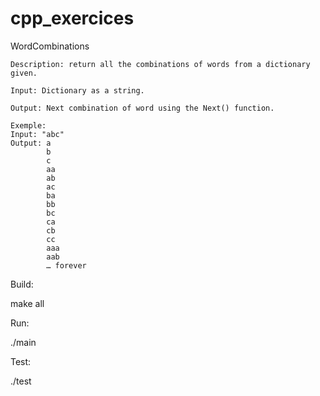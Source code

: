 # cpp_exercices


WordCombinations

    Description: return all the combinations of words from a dictionary given.
 	
    Input: Dictionary as a string.

    Output: Next combination of word using the Next() function.

    Exemple:
    Input: "abc" 
    Output: a
			b
			c
			aa
			ab
			ac
			ba
			bb
			bc
			ca
			cb
			cc
			aaa
			aab
			… forever


Build:

make all


Run:

./main

Test:

./test